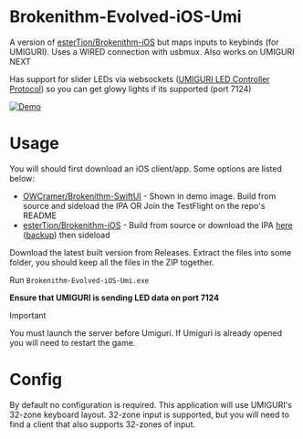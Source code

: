 # Brokenithm-Evolved-iOS-Umi

A version of [esterTion/Brokenithm-iOS](https://github.com/esterTion/Brokenithm-iOS) but maps inputs to keybinds (for UMIGURI). Uses a WIRED connection with usbmux. Also works on UMIGURI NEXT

Has support for slider LEDs via websockets ([UMIGURI LED Controller Protocol](https://gist.github.com/inonote/00251fed881a82c9df1e505eef1722bc)) so you can get glowy lights if its supported (port 7124)

[![Demo](https://files.catbox.moe/w3564o.png)](https://files.catbox.moe/oz9kos.mp4)

# Usage
You will should first download an iOS client/app. Some options are listed below:
- [OWCramer/Brokenithm-SwiftUI](https://github.com/OWCramer/Brokenithm-SwiftUI) - Shown in demo image. Build from source and sideload the IPA OR Join the TestFlight on the repo's README
- [esterTion/Brokenithm-iOS](https://github.com/esterTion/Brokenithm-iOS) - Build from source or download the IPA [here](https://redive.estertion.win/ipas/Brokenithm-iOS-build-10.ipa) ([backup](https://files.catbox.moe/3zhhn2.ipa)) then sideload

Download the latest built version from Releases. Extract the files into some folder, you should keep all the files in the ZIP together.

Run `Brokenithm-Evolved-iOS-Umi.exe`

**Ensure that UMIGURI is sending LED data on port 7124**

> [!IMPORTANT]  
> You must launch the server before Umiguri. If Umiguri is already opened you will need to restart the game. 

# Config
By default no configuration is required. This application will use UMIGURI's 32-zone keyboard layout. 32-zone input is supported, but you will need to find a client that also supports 32-zones of input.